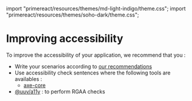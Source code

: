 import "primereact/resources/themes/md-light-indigo/theme.css";
import "primereact/resources/themes/soho-dark/theme.css";

# Improving accessibility

To improve the accessibility of your application, we recommend that you :
  - Write your scenarios according to [our recommendations](/docs/recommendations/writing-good-e2e-tests)
- Use accessibility check sentences where the following tools are availables :
  - [axe-core](/docs/wordings/generated-wording-description/en-generated-wording-description/#i-should-not-have-any-axe-core-accessibility-issue)
- [@uuv/a11y](/docs/wordings/generated-wording-description/en-generated-wording-description/#i-should-not-have-any-rgaa-accessibility-issue-based-on-the-reference) : to perform RGAA checks


